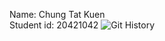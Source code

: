 Name: Chung Tat Kuen<br />
Student id: 20421042
![Git History](https://user-images.githubusercontent.com/55206747/64798357-72015e80-d5b5-11e9-914c-540749be9403.png)
